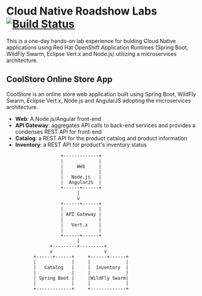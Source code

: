 # Cloud Native Roadshow Labs  [![Build Status](https://travis-ci.org/openshift-labs/cloud-native-labs.svg?branch=master)](https://travis-ci.org/openshift-labs/cloud-native-labs)

This is a one-day hands-on lab experience for bulding Cloud Native applications using 
Red Hat OpenShift Application Runtimes (Spring Boot, WildFly Swarm, Eclipse Vert.x and Node.js) 
utilizing a microservices architecture.


## CoolStore Online Store App

CoolStore is an online store web application built using Spring Boot, WildFly Swarm, Eclipse Vert.x, 
Node.js and AngularJS adopting the microservices architecture.

* **Web**: A Node.js/Angular front-end
* **API Gateway**: aggregates API calls to back-end services and provides a condenses REST API for front-end
* **Catalog**: a REST API for the product catalog and product information
* **Inventory**: a REST API for product's inventory status

```
                    +-------------+
                    |             |
                    |     Web     |
                    |             |
                    |   Node.js   |
                    |  AngularJS  |
                    +------+------+
                          |
                          v
                    +------+------+
                    |             |
                    | API Gateway |
                    |             |
                    |   Vert.x    |
                    |             |
                    +------+------+
                          |
                +---------+---------+
                v                   v
          +------+------+     +------+------+
          |             |     |             |
          |   Catalog   |     |  Inventory  |
          |             |     |             |
          | Spring Boot |     |WildFly Swarm|
          |             |     |             |
          +-------------+     +-------------+
```
